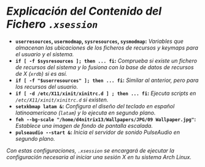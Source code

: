 <!-- Autor: Daniel Benjamin Perez Morales -->
<!-- GitHub: https://github.com/D4nitrix13 -->
<!-- Gitlab: https://gitlab.com/D4nitrix13 -->
<!-- Correo electrónico: danielperezdev@proton.me -->

# ***Explicación del Contenido del Fichero `.xsession`***

- **`userresources`, `usermodmap`, `sysresources`, `sysmodmap`:** *Variables que almacenan las ubicaciones de los ficheros de recursos y keymaps para el usuario y el sistema.*
- **`if [ -f $sysresources ]; then ... fi`:** *Comprueba si existe un fichero de recursos del sistema y lo fusiona con la base de datos de recursos de X (`xrdb`) si es así.*
- **`if [ -f "$userresources" ]; then ... fi`:** *Similar al anterior, pero para los recursos del usuario.*
- **`if [ -d /etc/X11/xinit/xinitrc.d ] ; then ... fi`:** *Ejecuta scripts en `/etc/X11/xinit/xinitrc.d` si existen.*
- **`setxkbmap latam &`:** *Configura el diseño del teclado en español latinoamericano (`latam`) y lo ejecuta en segundo plano.*
- **`feh --bg-scale "/home/d4nitrix13/Wallpapers/JPG/09 Wallpaper.jpg"`:** *Establece una imagen de fondo de pantalla escalada.*
- **`pulseaudio --start &`:** *Inicia el servidor de sonido PulseAudio en segundo plano.*

*Con estas configuraciones, `.xsession` se encargará de ejecutar la configuración necesaria al iniciar una sesión X en tu sistema Arch Linux.*
